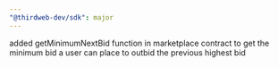 ```yaml
---
"@thirdweb-dev/sdk": major
---
```


added getMinimumNextBid function in marketplace contract to get the minimum bid a user can place to outbid the previous highest bid
